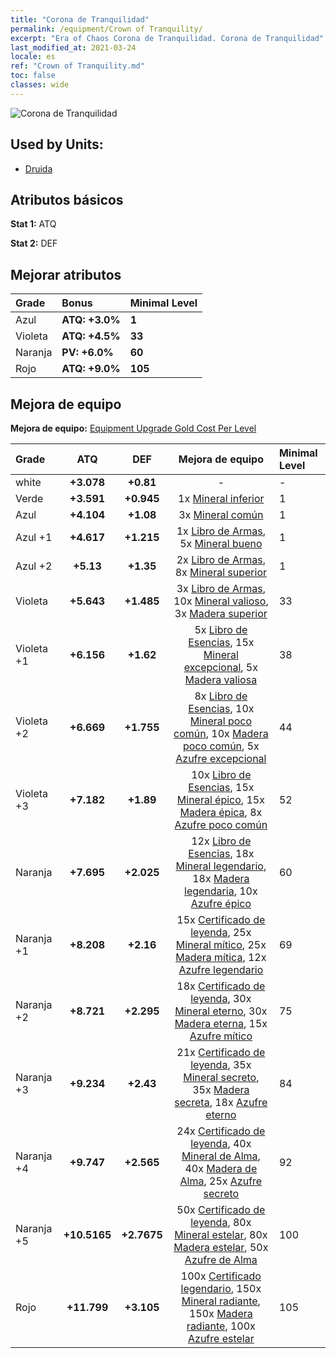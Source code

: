 ```yaml
---
title: "Corona de Tranquilidad"
permalink: /equipment/Crown of Tranquility/
excerpt: "Era of Chaos Corona de Tranquilidad. Corona de Tranquilidad"
last_modified_at: 2021-03-24
locale: es
ref: "Crown of Tranquility.md"
toc: false
classes: wide
---
```


  ![Corona de Tranquilidad](/images/e/e_2081.png)

## Used by Units:

* [Druida](/es/units/Druid/) 


## Atributos básicos
 **Stat 1:** ATQ

 **Stat 2:** DEF

## Mejorar atributos

  |     Grade    |   Bonus | Minimal Level | 
  |:-------------|:--------|:--------------| 
  | Azul | **ATQ: +3.0%** | **1** | 
  | Violeta | **ATQ: +4.5%** | **33** | 
  | Naranja | **PV: +6.0%** | **60** | 
  | Rojo | **ATQ: +9.0%** | **105** | 


## Mejora de equipo
 **Mejora de equipo:** [Equipment Upgrade Gold Cost Per Level](/equipment/EquipmentUpgradeCostPerLevel/) 

  |          Grade      | ATQ | DEF | Mejora de equipo | Minimal Level |
  |:--------------------|:---------:|:---------:|:----------------:|:--------------|
  | white | **+3.078** | **+0.81** | - | - |
  | Verde | **+3.591** | **+0.945** | 1x [Mineral inferior](/es/Items/mat_1/) | 1 |
  | Azul | **+4.104** | **+1.08** | 3x [Mineral común](/es/Items/mat_6/) | 1 |
  | Azul +1 | **+4.617** | **+1.215** | 1x [Libro de Armas](/es/Items/mat_18/), 5x [Mineral bueno](/es/Items/mat_12/) | 1 |
  | Azul +2 | **+5.13** | **+1.35** | 2x [Libro de Armas](/es/Items/mat_25/), 8x [Mineral superior](/es/Items/mat_19/) | 1 |
  | Violeta | **+5.643** | **+1.485** | 3x [Libro de Armas](/es/Items/mat_32/), 10x [Mineral valioso](/es/Items/mat_26/), 3x [Madera superior](/es/Items/mat_20/) | 33 |
  | Violeta +1 | **+6.156** | **+1.62** | 5x [Libro de Esencias](/es/Items/mat_39/), 15x [Mineral excepcional](/es/Items/mat_33/), 5x [Madera valiosa](/es/Items/mat_27/) | 38 |
  | Violeta +2 | **+6.669** | **+1.755** | 8x [Libro de Esencias](/es/Items/mat_46/), 10x [Mineral poco común](/es/Items/mat_40/), 10x [Madera poco común](/es/Items/mat_41/), 5x [Azufre excepcional](/es/Items/mat_36/) | 44 |
  | Violeta +3 | **+7.182** | **+1.89** | 10x [Libro de Esencias](/es/Items/mat_53/), 15x [Mineral épico](/es/Items/mat_47/), 15x [Madera épica](/es/Items/mat_48/), 8x [Azufre poco común](/es/Items/mat_43/) | 52 |
  | Naranja | **+7.695** | **+2.025** | 12x [Libro de Esencias](/es/Items/mat_60/), 18x [Mineral legendario](/es/Items/mat_54/), 18x [Madera legendaria](/es/Items/mat_55/), 10x [Azufre épico](/es/Items/mat_50/) | 60 |
  | Naranja +1 | **+8.208** | **+2.16** | 15x [Certificado de leyenda](/es/Items/mat_67/), 25x [Mineral mítico](/es/Items/mat_61/), 25x [Madera mítica](/es/Items/mat_62/), 12x [Azufre legendario](/es/Items/mat_57/) | 69 |
  | Naranja +2 | **+8.721** | **+2.295** | 18x [Certificado de leyenda](/es/Items/mat_74/), 30x [Mineral eterno](/es/Items/mat_68/), 30x [Madera eterna](/es/Items/mat_69/), 15x [Azufre mítico](/es/Items/mat_64/) | 75 |
  | Naranja +3 | **+9.234** | **+2.43** | 21x [Certificado de leyenda](/es/Items/mat_81/), 35x [Mineral secreto](/es/Items/mat_75/), 35x [Madera secreta](/es/Items/mat_76/), 18x [Azufre eterno](/es/Items/mat_71/) | 84 |
  | Naranja +4 | **+9.747** | **+2.565** | 24x [Certificado de leyenda](/es/Items/mat_88/), 40x [Mineral de Alma](/es/Items/mat_82/), 40x [Madera de Alma](/es/Items/mat_83/), 25x [Azufre secreto](/es/Items/mat_78/) | 92 |
  | Naranja +5 | **+10.5165** | **+2.7675** | 50x [Certificado de leyenda](/es/Items/mat_95/), 80x [Mineral estelar](/es/Items/mat_89/), 80x [Madera estelar](/es/Items/mat_90/), 50x [Azufre de Alma](/es/Items/mat_85/) | 100 |
  | Rojo | **+11.799** | **+3.105** | 100x [Certificado legendario](/es/Items/mat_102/), 150x [Mineral radiante](/es/Items/mat_96/), 150x [Madera radiante](/es/Items/mat_97/), 100x [Azufre estelar](/es/Items/mat_92/) | 105 |

